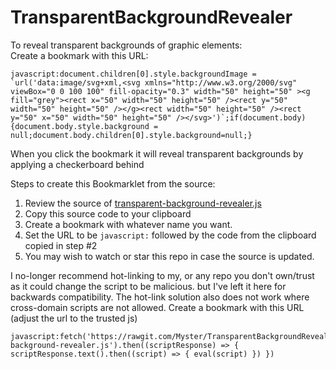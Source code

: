 TransparentBackgroundRevealer
=============================

To reveal transparent backgrounds of graphic elements:  
Create a bookmark with this URL:
```
javascript:document.children[0].style.backgroundImage = `url('data:image/svg+xml,<svg xmlns="http://www.w3.org/2000/svg" viewBox="0 0 100 100" fill-opacity="0.3" width="50" height="50" ><g fill="grey"><rect x="50" width="50" height="50" /><rect y="50" width="50" height="50" /></g><rect width="50" height="50" /><rect y="50" x="50" width="50" height="50" /></svg>')`;if(document.body){document.body.style.background = null;document.body.children[0].style.background=null;}
```
When you click the bookmark it will reveal transparent backgrounds by applying a checkerboard behind

Steps to create this Bookmarklet from the source:
1. Review the source of [transparent-background-revealer.js](https://github.com/Myster/TransparentBackgroundRevealer/blob/main/transparent-background-revealer.js) 
2. Copy this source code to your clipboard
4. Create a bookmark with whatever name you want.
5. Set the URL to be `javascript:` followed by the code from the clipboard copied in step #2
6. You may wish to watch or star this repo in case the source is updated.

I no-longer recommend hot-linking to my, or any repo you don't own/trust as it could change the script to be malicious. but I've left it here for backwards compatibility.
The hot-link solution also does not work where cross-domain scripts are not allowed.
Create a bookmark with this URL (adjust the url to the trusted js)
```
javascript:fetch('https://rawgit.com/Myster/TransparentBackgroundRevealer/master/transparent-background-revealer.js').then((scriptResponse) => { scriptResponse.text().then((script) => { eval(script) }) })
```
